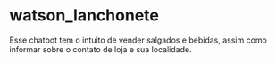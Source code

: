 # watson_lanchonete
Esse chatbot tem o intuito de vender salgados e bebidas, assim como informar sobre o contato de loja e sua localidade.
